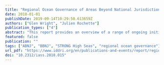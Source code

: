```yaml
---
title: "Regional Ocean Governance of Areas Beyond National Jurisdiction Lessons Learnt and Ways Forward"
date: 2018-01-01
publishDate: 2019-09-14T10:29:50.613659Z
authors: ["Glen Wright", "Julien Rochette"]
publication_types: ["4"]
abstract: "This report provides an overview of a range of ongoing initiatives to improve governance of ABNJ at the regional level, including: novel modalities, such as the “Collective Arrange- ment for the North-East Atlantic”, whereby the OSPAR Commission and the North East Atlantic Fisheries Commission (NEAFC) seek to strengthen cooperation between organisations with a management mandate in the region; coalition-based initiatives, such as the Sargasso Sea Commission and the Pelagos Sanctuary for Mediterranean Marine Mam- mals; and the international legal framework of the Antarctic Treaty System (ATS), under which parties have agreed to develop a representative system of MPAs and have designated the world's largest MPA in the Ross Sea. These experiences provide a number of useful lessons learnt that can facilitate further devel- opment of regional initiatives and inform the construction of an efficient and effective new international treaty. In particular, this report highlights the need for: effective mechanisms for cooperation and coordination between organisations with a management mandate in ABNJ; the role played by champions and leaders with the political will to drive the process and garner support for improved management; and the importance of developing a dynamic science-policy interface that can provide policy-relevant scientific information to decision makers and stakeholders."
featured: false
publication: ""
tags: ["ABNJ", "BBNJ", "STRONG High Seas", "regional ocean governance"]
url_pdf: "https://www.iddri.org/en/publications-and-events/report/regional-ocean-governance-areas-beyond-national-jurisdiction-lessons"
doi: "10.2312/iass.2018.015"
---
```


